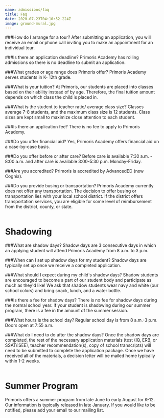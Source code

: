 ```yaml
---
name: admissions/faq
title: Faq
date: 2020-07-23T04:10:52.224Z
image: ground-mural.jpg
---
```

###How do I arrange for a tour?
After submitting an application, you will receive an email or phone call inviting you to make an appointment for an individual tour.

###Is there an application deadline?
Primoris Academy has rolling admissions so there is no deadline to submit an application.

###What grades or age range does Primoris offer?
Primoris Academy serves students in K- 12th grade.

###What is your tuition?
At Primoris, our students are placed into classes based on their ability instead of by age. Therefore, the final tuition amount depends on which class the child is placed in. 

###What is the student to teacher ratio/ average class size?
Classes average 7-8 students, and the maximum class size is 12 students. Class sizes are kept small to maximize close attention to each student.

###Is there an application fee?
There is no fee to apply to Primoris Academy.

###Do you offer financial aid?
Yes, Primoris Academy offers financial aid on a case-by-case basis.

###Do you offer before or after care?
Before care is available 7:30 a.m. - 8:00 a.m. and after care is available 3:00-5:30 p.m. Monday-Friday.

###Are you accredited?
Primoris is accredited by AdvancedED (now Cognia).

###Do you provide busing or transportation?
Primoris Academy currently does not offer any transportation. The decision to offer busing or transportation lies with your local school district. If the district offers transportation services, you are eligible for some level of reimbursement from the district, county, or state.


<h1 style="margin-top:2em">Shadowing</h1>

###What are shadow days?
Shadow days are 3 consecutive days in which an applying student will attend Primoris Academy from 8 a.m. to 3 p.m.

###When can I set up shadow days for my student?
Shadow days are typically set up once we receive a completed application. 

###What should I expect during my child's shadow days?
Shadow students are encouraged to become a part of our student body and participate as much as they'd like! We ask that shadow students wear navy and white (our school colors) and bring snack, lunch, and a water bottle.

###Is there a fee for shadow days?
There is no fee for shadow days during the normal school year. If your student is shadowing during our summer program, there is a fee in the amount of the summer session.

###What hours is the school day?
Regular school day is from 8 a.m.-3 p.m. Doors open at 7:55 a.m.

###What do I need to do after the shadow days?
Once the shadow days are completed, the rest of the necessary application materials (test (IQ, ERB, or SSAT/ISEE), teacher recommendation(s), copy of school transcripts) will need to be submitted to complete the application package. Once we have received all of the materials, a decision letter will be mailed home typically within 1-2 weeks.

<h1 style="margin-top:2em">Summer Program</h1>
Primoris offers a summer program from late June to early August for K-12. Our information is typically released in late January. If you would like to be notified, please add your email to our mailing list.